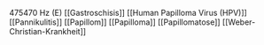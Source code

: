 475470 Hz (E)
[[Gastroschisis]]
[[Human Papilloma Virus (HPV)]]
[[Pannikulitis]]
[[Papillom]]
[[Papilloma]]
[[Papillomatose]]
[[Weber-Christian-Krankheit]]